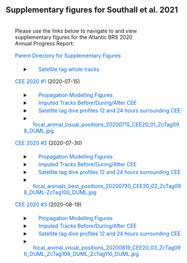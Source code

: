 <!doctype html>
<html>
<head>
  <meta charset='UTF-8'><meta name='viewport' content='width=device-width initial-scale=1'>
  <style>
    * {
      padding: 2px 0 0 25px;
    }
    
    body {
      font-family: sans-serif;
    }
    
    a {
      color: #0366d6;
      text-decoration: none;
    }
    
    a:hover {
      text-decoration: underline;
    }
    
    details > p {
      padding: 3px 6px 0 80px;
      margin: 0;
    }
    
    div.instructions {
      max-width: 75%;
    }
  </style>
</head>
<body>

<h2>Supplementary figures for Southall et al. 2021</h2>

<div class="instructions"><p>Please use the links below to navigate to and view supplementary figures for the Atlantic BRS 2020 Annual Progress Report:</p></div>

<p><a href='https://duke.box.com/v/atlanticbrs-2020-sup-figs'>Parent Directory for Supplementary Figures</a></p>

<ul><details>
  <summary><a href='https://duke.box.com/v/report2020-whole-sattag-tracks'>Satellite tag whole tracks</a></summary>
  <p>2020_DF_Gm_All.jpg</p>
  <p>2020_DF_Zc_All.jpg</p>
  <p>2020_GmTag228_DUML_CEE20_01_CEE20_02.jpg</p>
  <p>2020_ZcTag098_DUML_CEE20_01_CEE20_02_CEE20_03.jpg</p>
  <p>2020_ZcTag099_DUML_CEE20_02.jpg</p>
  <p>2020_ZcTag100_DUML_CEE20_02.jpg</p>
  <p>2020_ZcTag101_DUML_CEE20_03.jpg</p>
  <p>2020_ZcTag102_DUML_CEE02_03.jpg</p>
  <p>2020_ZcTag103_DUML_CEE20_03.jpg</p>
  <p>2020_ZcTag105_DUMLCEE20_03.jpg</p>
  <p>2020_ZcTag106_DUML_CEE20_03.jpg</p>
  <p>2020_ZcTag107_DUML_CEE20_03.jpg</p>
  <p>2020_ZcTag108_DUML_CEE20_03.jpg</p>
  <p>2020_ZcTag109_DUML_CEE20_03.jpg</p>
  <p>2020_ZcTag110_DUML_CEE20_03.jpg</p>
  <p>2020_ZcTag111_DUML_CEE20_03.jpg</p>
</details></ul>

<p><a href="https://duke.box.com/v/report2020-cee-20-01">CEE 2020 #1</a> (2020-07-15)</p>
<ul><details>
  <summary><a href="https://duke.box.com/v/report2020-cee20-01-propmod">Propagation Modelling Figures</a></summary>
  <p>01_ZcTag098_DUML for 1315 EDT_14 July_10m.png</p>
  <p>02_ZcTag098_DUML for 1315 EDT_14 July_1000m.png</p>
  <p>03_ZcTag098_DUML for 2248 EDT_14 July_10 m.png</p>
  <p>04_ZcTag098_DUML for 2248 EDT_14 July_1200m.png</p>
  <p>05_ZcTag098_DUML for 0600 EDT_15 July_10m.png</p>
  <p>06_ZcTag098_DUML for 0600 EDT_15 July_1200m.png</p>
  <p>07a_ZcTag098_DUML for 0913 EDT_15 July_10m_start posit.png</p>
  <p>07b_ZcTag098_DUML for 0913 EDT_15 July_10m end posit.png</p>
  <p>08a_ZcTag098_DUML for 0913 EDT_15 July_1300m_start posit.png</p>
  <p>08b_ZcTag098_DUML for 0913 EDT_15 July_1300m_end posit.png</p>
  <p>09a_ZcTag098_DUML for 1058 EDT_15 July_10m_START CEE posit.png</p>
  <p>09b_ZcTag098_DUML for 1058 EDT_15 July_10m_END CEE posit.png</p>
  <p>10a_ZcTag098_DUML for 1058 EDT_15 July_100m_START CEE posit.png</p>
  <p>10b_ZcTag098_DUML for 1058 EDT_15 July_100m_END CEE posit.png</p>
  <p>11a_ZcTag098_DUML for 1058 EDT 15 July_300m_START CEE posit.png</p>
  <p>11b_ZcTag098_DUML for 1058 EDT 15 July_300m_END CEE posit.png</p>
  <p>12a_ZcTag098_DUML for 1058 EDT 15 July_1500m_START CEE posit.png</p>
  <p>12b_ZcTag098_DUML for 1058 EDT 15 July_1500m_END CEE posit.png</p>
  <p>13a_ZcTag098_DUML_interpolated posit during CEE_10m_START COLE.png</p>
  <p>13b_ZcTag098_DUML_interpolated posit during CEE_10m_END COLE.png</p>
  <p>14a_ZcTag098_DUML_interpolated posit during CEE_350m_START COLE.png</p>
  <p>14b_ZcTag098_DUML_interpolated posit during CEE_350m_END COLE.png</p>
  <p>15a_ZcTag098_DUML_interpolated posit during CEE_1500m_START COLE.png</p>
  <p>15b_ZcTag098_DUML_interpolated posit during CEE_1500m_END COLE.png</p>
</details>
<details>
  <summary><a href="https://duke.box.com/v/report2020-cee20-01-imputed">Imputed Tracks Before/During/After CEE</a></summary>
  <p>GmTag228_DUML-CEE_20-01_Estimated-Locations-CEE.png</p>
  <p>ZcTag098_DUML-CEE_20-01_Estimated-Locations-CEE.png</p>
</details>
<details>
  <summary><a href="https://duke.box.com/v/report2020-cee20-01-diveprof">Satellite tag dive profiles 12 and 24 hours surrounding CEE</a></summary>
  <p>GmTag228_DUML_201582_cee_20_01_12hr.png</p>
  <p>GmTag228_DUML__201582_cee_20_01_24hr.png</p>
  <p>ZcTag098_DUML__180771_cee_20_01_12hr.png</p>
  <p>ZcTag098_DUML__180771_cee_20_01_24hr.png</p>
</details>
<details>
  <summary><a href="https://duke.box.com/v/report2020-cee-20-01">focal_animal_visual_positions_20200715_CEE20_01_ZcTag098_DUML.jpg</a></summary>
</details></ul>

<p><a href="https://duke.box.com/v/report2020-cee-20-02">CEE 2020 #2</a> (2020-07-30)</p>
<ul><details>
  <summary><a href="https://duke.box.com/v/report2020-cee20-02-propmod">Propagation Modelling Figures</a></summary>
  <p>01_ZcTag099_DUML_27 July_10m.png</p>
  <p>02a_ZcTag099_DUML_27 July_1500m_START.png</p>
  <p>02b_ZcTag099_DUML_27 July_1500m_END.png</p>
  <p>03a_ZcTag100_DUML_27 July_10m_START.png</p>
  <p>03b_ZcTag100_DUML_27 July_10m_END.png</p>
  <p>04a_ZcTag100_DUML_27 July_300m_START.png</p>
  <p>04b_ZcTag100_DUML_27 July_300m_END.png</p>
  <p>05a_ZcTag099_DUML_28 July 1400 EDT_10m_START.png</p>
  <p>05b_ZcTag099_DUML_28 July 1400 EDT_10m_END.png</p>
  <p>06a_ZcTag099_DUML_28 July 1400 EDT_1900m_START.png</p>
  <p>06b_ZcTag099_DUML_28 July 1400 EDT_1900m_END.png</p>
  <p>07a_ZcTag100_DUML_28 July 1400 EDT_10m_START.png</p>
  <p>07b_ZcTag100_DUML_28 July 1400 EDT_10m_END.png</p>
  <p>08a_ZcTag100_DUML_28 July 1400 EDT_1800m_START.png</p>
  <p>08b_ZcTag100_DUML_28 July 1400 EDT_1800m_END.png</p>
  <p>09a_ZcTag099_DUML_29 July 1200 EDT_10m_END.png</p>
  <p>09b_ZcTag099_DUML_29 July_1200 EDT_10m_START.png</p>
  <p>10a_ZcTag099_DUML_29 July_1200 EDT_1000_START.png</p>
  <p>10b_ZcTag099_DUML_29 July_1200 EDT_1000m_END.png</p>
  <p>11a_ZcTag100_DUML_29 July_1200 EDT_10m_START.png</p>
  <p>11b_ZcTag100_DUML_29 July_1200 EDT_10m_END.png</p>
  <p>12a_ZcTag100_DUML_29 July 1200 EDT_1500m_START.png</p>
  <p>12b_ZcTag100_DUML_29 July 1200 EDT_1500m_END.png</p>
  <p>13a_ZcTag099_DUML_29 July_2000 EDT_100m_START.png</p>
  <p>13b_ZcTag099_DUML_29 July_2000 EDT_100m_END.png</p>
  <p>14a_ZcTag099_DUML_29 July_2000 EDT_500m_START.png</p>
  <p>14b_ZcTag099_DUML_29 July_2000 EDT_500m_END.png</p>
  <p>15a_ZcTag100_DUML_29 July 2000 EDT_10m_START.png</p>
  <p>15b_ZcTag100_DUML_29 July 2000 EDT_10m_END.png</p>
  <p>16a_ZcTag100_DUML_29 July 2000 EDT_500_START.png</p>
  <p>16b_ZcTag100_DUML_29 July 2000 EDT_500m_END.png</p>
  <p>17a_ZcTag098_DUML_29 July_2000 EDT_10m_START.png</p>
  <p>17b_ZcTag098_DUML_29 July 2000 EDT_10m_END.png</p>
  <p>18a_ZcTag098_DUML_29 July 2000 EDT_900m_START.png</p>
  <p>18b_ZcTag098_DUML_29 July 2000 EDT_900m_END.png</p>
  <p>19a_ZcTag099_DUML_AT argos posit post CEE_10m_START.png</p>
  <p>19b_ZcTag099_DUML AT argos posit post CEE_10m_END.png</p>
  <p>20a_ZcTag099_DUML_BEST ESTIMATE DURING CEE_10m_START.png</p>
  <p>20b_ZcTag099_DUML_BEST ESTIMATE DURING CEE_10m_END.png</p>
  <p>21a_ZcTag099_DUML_BEST ESTIMATE DURING CEE_250m_START.png</p>
  <p>21b_ZcTag099_DUML_BEST ESTIMATE DURING CEE_250m_END.png</p>
  <p>22a_ZcTag099_DUML_BEST ESTIMATE DURING CEE_500m_START.png</p>
  <p>22b_ZcTag099_DUML_BEST ESTIMATE DURING CEE_500m_END.png</p>
  <p>23a_ZcTag100_DUML_BEST ESTIMATE DURING CEE_10m_START.png</p>
  <p>23b_ZcTag100_DUML_BEST ESTIMATE DURING CEE_10m_END.png</p>
  <p>24a_ZcTag100_DUML_BEST ESTIMATE DURING CEE_250m_START.png</p>
  <p>24b_ZcTag100_DUML_BEST ESTIMATE DURING CEE_250m_END.png</p>
  <p>25a_ZcTag100_DUML_BEST ESTIMATE DURING CEE_500m_START.png</p>
  <p>25b_ZcTag100_DUML_BEST ESTIMATE DURING CEE_500m_END.png</p>
</details>
<details>
  <summary><a href="https://duke.box.com/v/report2020-cee20-02-imputed">Imputed Tracks Before/During/After CEE</a></summary>
  <p>ZcTag099-CEE_20-02_Estimated-Locations-CEE.png</p>
  <p>ZcTag100-CEE_20-02_Estimated-Locations-CEE.png</p>
</details>
<details>
  <summary><a href="https://duke.box.com/v/report2020-cee20-02-diveprof">Satellite tag dive profiles 12 and 24 hours surrounding CEE</a></summary>
  <p>ZcTag099_DUML_173074_cee_20_02_12hr.png</p>
  <p>ZcTag099_DUML_173074_cee_20_02_24hr.png</p>
  <p>ZcTag100_DUML_180776_cee_20_02_12hr.png</p>
  <p>ZcTag100_DUML_180776_cee_20_02_24hr.png</p>
</details>
<details>
  <summary><a href="https://duke.box.com/v/report2020-cee-20-02">focal_animals_best_positions_20200730_CEE20_02_ZcTag098_DUML-ZcTag100_DUML.jpg</a></summary>
</details></ul>

<p><a href="https://duke.box.com/v/report2020-cee-20-03">CEE 2020 #3</a> (2020-08-19)</p>
<ul><details>
  <summary><a href="https://duke.box.com/v/report2020-cee20-03-propmod">Propagation Modelling Figures</a></summary>
  <p>01a_ZcTag105_DUML for 17 Aug nominal_10m_START.png</p>
  <p>01b_ZcTag105_DUML for 17 Aug nominal_10m_END.png</p>
  <p>02a_ZcTag105_DUML for 17 Aug nominal_1700m_START.png</p>
  <p>02b_ZcTag105_DUML for 17 Aug nominal_1700m_END.png</p>
  <p>03a_ZcTag110_DUML for 17 Aug nominal_10m_START.png</p>
  <p>03b_ZcTag110_DUML for 17 Aug_nominal_10m_END.png</p>
  <p>05a_ZcTag110_DUML for 18 Aug 1059_10m_START.png</p>
  <p>05b_ZcTag110_DUML for 18 Aug 1059_10m_END.png</p>
  <p>06a_ZcTag110_DUML for 18 Aug 1059_1800m_START.png</p>
  <p>06b_ZcTag110_DUML for 18 Aug 1059_1800m_END.png</p>
  <p>07a_ZcTag105_DUML_ZcTag108_DUML for 18 Aug 1059_10m_START.png</p>
  <p>07b_ZcTag105_DUML_ZcTag108_DUML for 18 Aug 1059_10m_END.png</p>
  <p>08a_ZcTag105_DUML_ZcTag108_DUML for 18 Aug 1059_1400m_START.png</p>
  <p>08b_ZcTag105_DUML_ZcTag108_DUML for 18 Aug 1059_1400m_END.png</p>
  <p>09a_Zc20_231a_for 18 Aug 1325_10m_START.png</p>
  <p>09b_Zc20_231a for 18 Aug 1325_10m_END.png</p>
  <p>10a_Zc20_231a for 18 Aug 1325_1700m_START.png</p>
  <p>10b_Zc20_231a for 18 Aug 1325_1700m_END.png</p>
  <p>11a_Zc20_231a for 18 Aug 2000_10m_START.png</p>
  <p>11b_Zc20_231a for 18 Aug 2000_10m_END.png</p>
  <p>12a_Zc20_231a for 18 Aug 2000_1700m_START.png</p>
  <p>12b_Zc20_231a for 18 Aug 2000_1700m_END.png</p>
  <p>13a_ZcTag110_DUML for 19 Aug 0928_10m_START.png</p>
  <p>13b_ZcTag110_DUML for 19 Aug 0928_10m_END.png</p>
  <p>14a_ZcTag110_DUML for 19 Aug 0928_1700m_START.png</p>
  <p>14b_ZcTag110_DUML for 19 Aug 0928_1700m_END.png</p>
  <p>15a_ZcTag110_DUML for 19 Aug 1043_10m_START.png</p>
  <p>15b_ZcTag110_DUML for 19 Aug 1043_10m_END.png</p>
  <p>16a_ZcTag108_DUML for 19 Aug 1043_1500m_START.png</p>
  <p>16b_ZcTag108_DUML for 19 Aug 1043_1500m_END .png</p>
  <p>17a_ZcTag108_DUML_Zc20_232a for 19 Aug 1313_10m_START.png</p>
  <p>17b_ZcTag108_DUML_Zc20_232a for 19 Aug 1313_10m_END.png</p>
  <p>18a_ZcTag108_DUML_Zc20_232a for 19 Aug 1313_1700m_START.png</p>
  <p>18b_ZcTag108_DUML_Zc20_232a for 19 Aug 1313_1700m_END.png</p>
</details>
<details>
  <summary><a href="https://duke.box.com/v/report2020-cee20-03-imputed">Imputed Tracks Before/During/After CEE</a></summary>
  <p>ZcTag098_DUML-CEE_20-03_Estimated-Locations-CEE.png</p>
  <p>ZcTag101_DUML-CEE_20-03_Estimated-Locations-CEE.png</p>
  <p>ZcTag102_DUML-CEE_20-03_Estimated-Locations-CEE.png</p>
  <p>ZcTag103_DUML-CEE_20-03_Estimated-Locations-CEE.png</p>
  <p>ZcTag105_DUML-CEE_20-03_Estimated-Locations-CEE.png</p>
  <p>ZcTag106_DUML-CEE_20-03_Estimated-Locations-CEE.png</p>
  <p>ZcTag107_DUML-CEE_20-03_Estimated-Locations-CEE.png</p>
  <p>ZcTag108_DUML-CEE_20-03_Estimated-Locations-CEE.png</p>
  <p>ZcTag109_DUML-CEE_20-03_Estimated-Locations-CEE.png</p>
  <p>ZcTag110_DUML-CEE_20-03_Estimated-Locations-CEE.png</p>
  <p>ZcTag111_DUML-CEE_20-03_Estimated-Locations-CEE.png</p>
</details>
<details>
  <summary><a href="https://duke.box.com/v/report2020-cee-20-03-diveprof">Satellite tag dive profiles 12 and 24 hours surrounding CEE</a></summary>
  <p>ZcTag103_DUML_180770_cee_20_03_12hr.png</p>
  <p>ZcTag103_DUML_180770_cee_20_03_24hr.png</p>
  <p>ZcTag105_DUML_201579_cee_20_03_12hr.png</p>
  <p>ZcTag105_DUML_201579_cee_20_03_24hr.png</p>
  <p>ZcTag106_DUML_201574_cee_20_03_12hr.png</p>
  <p>ZcTag106_DUML_201574_cee_20_03_24hr.png</p>
  <p>ZcTag107_DUML_201589_cee_20_03_12hr.png</p>
  <p>ZcTag107_DUML_201589_cee_20_03_24hr.png</p>
  <p>ZcTag108_DUML_201576_cee_20_03_12hr.png</p>
  <p>ZcTag108_DUML_201576_cee_20_03_24hr.png</p>
  <p>ZcTag109_DUML_201575_cee_20_03_12hr.png</p>
  <p>ZcTag109_DUML_201575_cee_20_03_24hr.png</p>
  <p>ZcTag110_DUML_201581_cee_20_03_12hr.png</p>
  <p>ZcTag110_DUML_201581_cee_20_03_24hr.png</p>
  <p>ZcTag111_DUML_201584_cee_20_03_12hr.png</p>
  <p>ZcTag111_DUML_201584_cee_20_03_24hr.png</p>
</details>
<details>
  <summary><a href="https://duke.box.com/v/report2020-cee-20-03">focal_animal_visual_positions_20200819_CEE20_03_ZcTag098_DUML_ZcTag108_DUML_ZcTag110_DUML.jpg</a></summary>
</details></ul>

</body>
</html>
